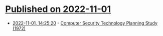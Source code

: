 # [Published on 2022-11-01](index.md)

* [2022-11-01, 14:25:20](https://news.ycombinator.com/item?id=33421647) - [Computer Security Technology Planning Study (1972)](https://apps.dtic.mil/sti/citations/AD0758206)
